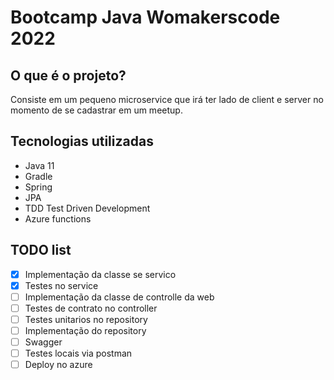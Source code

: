 # Bootcamp Java Womakerscode 2022

## O que é o projeto?

Consiste em um pequeno microservice que irá ter lado de client e server no momento de se cadastrar em um meetup.

## Tecnologias utilizadas

- Java 11
- Gradle
- Spring
- JPA
- TDD Test Driven Development
- Azure functions


## TODO list
- [X] Implementação da classe se servico
- [X] Testes no service
- [ ] Implementação da classe de controlle da web
- [ ] Testes de contrato no controller
- [ ] Testes unitarios no repository
- [ ] Implementação do repository
- [ ] Swagger
- [ ] Testes locais via postman
- [ ] Deploy no azure
